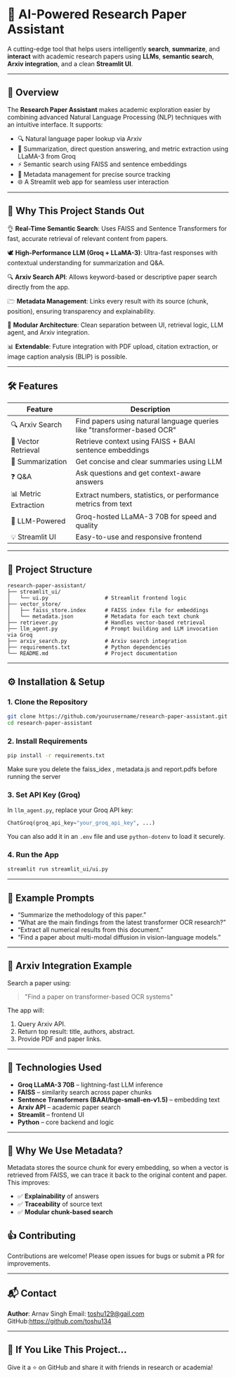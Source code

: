# 🤖 AI-Powered Research Paper Assistant

A cutting-edge tool that helps users intelligently **search**, **summarize**, and **interact** with academic research papers using **LLMs**, **semantic search**, **Arxiv integration**, and a clean **Streamlit UI**.

---

## 🚀 Overview

The **Research Paper Assistant** makes academic exploration easier by combining advanced Natural Language Processing (NLP) techniques with an intuitive interface. It supports:

* 🔍 Natural language paper lookup via Arxiv
* 🧠 Summarization, direct question answering, and metric extraction using LLaMA-3 from Groq
* ⚡ Semantic search using FAISS and sentence embeddings
* 📁 Metadata management for precise source tracking
* 🌐 A Streamlit web app for seamless user interaction

---

## 🧠 Why This Project Stands Out

👌 **Real-Time Semantic Search**: Uses FAISS and Sentence Transformers for fast, accurate retrieval of relevant content from papers.

🕊 **High-Performance LLM (Groq + LLaMA-3)**: Ultra-fast responses with contextual understanding for summarization and Q\&A.

🔍 **Arxiv Search API**: Allows keyword-based or descriptive paper search directly from the app.

🗁 **Metadata Management**: Links every result with its source (chunk, position), ensuring transparency and explainability.

📅 **Modular Architecture**: Clean separation between UI, retrieval logic, LLM agent, and Arxiv integration.

📊 **Extendable**: Future integration with PDF upload, citation extraction, or image caption analysis (BLIP) is possible.

---

## 🛠️ Features

| Feature              | Description                                                             |
| -------------------- | ----------------------------------------------------------------------- |
| 🔍 Arxiv Search      | Find papers using natural language queries like "transformer-based OCR" |
| 🧬 Vector Retrieval  | Retrieve context using FAISS + BAAI sentence embeddings                 |
| 📝 Summarization     | Get concise and clear summaries using LLM                               |
| ❓ Q\&A               | Ask questions and get context-aware answers                             |
| 📊 Metric Extraction | Extract numbers, statistics, or performance metrics from text           |
| 🧠 LLM-Powered       | Groq-hosted LLaMA-3 70B for speed and quality                           |
| 💡 Streamlit UI      | Easy-to-use and responsive frontend                                     |

---

## 📁 Project Structure

```
research-paper-assistant/
├── streamlit_ui/
│   └── ui.py                  # Streamlit frontend logic
├── vector_store/
│   ├── faiss_store.index      # FAISS index file for embeddings
│   └── metadata.json          # Metadata for each text chunk
├── retriever.py               # Handles vector-based retrieval
├── llm_agent.py               # Prompt building and LLM invocation via Groq
├── arxiv_search.py            # Arxiv search integration
├── requirements.txt           # Python dependencies
└── README.md                  # Project documentation
```

---

## ⚙️ Installation & Setup

### 1. Clone the Repository

```bash
git clone https://github.com/yourusername/research-paper-assistant.git
cd research-paper-assistant
```

### 2. Install Requirements

```bash
pip install -r requirements.txt
```

Make sure you delete the faiss_idex , metadata.js and report.pdfs before running the server

### 3. Set API Key (Groq)

In `llm_agent.py`, replace your Groq API key:

```python
ChatGroq(groq_api_key="your_groq_api_key", ...)
```

You can also add it in an `.env` file and use `python-dotenv` to load it securely.

### 4. Run the App

```bash
streamlit run streamlit_ui/ui.py
```

---

## 🧺 Example Prompts

* “Summarize the methodology of this paper.”
* “What are the main findings from the latest transformer OCR research?”
* “Extract all numerical results from this document.”
* “Find a paper about multi-modal diffusion in vision-language models.”

---

## 🔌 Arxiv Integration Example

Search a paper using:

> "Find a paper on transformer-based OCR systems"

The app will:

1. Query Arxiv API.
2. Return top result: title, authors, abstract.
3. Provide PDF and paper links.

---

## 📂 Technologies Used

* **Groq LLaMA-3 70B** – lightning-fast LLM inference
* **FAISS** – similarity search across paper chunks
* **Sentence Transformers (BAAI/bge-small-en-v1.5)** – embedding text
* **Arxiv API** – academic paper search
* **Streamlit** – frontend UI
* **Python** – core backend and logic

---

## 📌 Why We Use Metadata?

Metadata stores the source chunk for every embedding, so when a vector is retrieved from FAISS, we can trace it back to the original content and paper. This improves:

* ✅ **Explainability** of answers
* ✅ **Traceability** of source text
* ✅ **Modular chunk-based search**

## 👍 Contributing

Contributions are welcome! Please open issues for bugs or submit a PR for improvements.

---

## 📬 Contact

**Author**: Arnav Singh
Email: toshu129@gail.com
GitHub:https://github.com/toshu134

---

## 🌟 If You Like This Project...

Give it a ⭐ on GitHub and share it with friends in research or academia!
